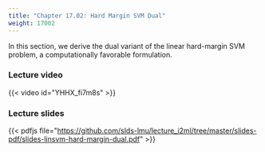 ```yaml
---
title: "Chapter 17.02: Hard Margin SVM Dual"
weight: 17002
---
```

In this section, we derive the dual variant of the linear hard-margin SVM problem, a computationally favorable formulation. 

<!--more-->

### Lecture video

{{< video id="YHHX_fi7m8s" >}}

### Lecture slides

{{< pdfjs file="https://github.com/slds-lmu/lecture_i2ml/tree/master/slides-pdf/slides-linsvm-hard-margin-dual.pdf" >}}
